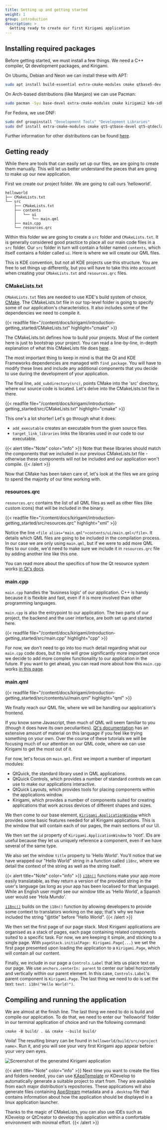 ```yaml
---
title: Setting up and getting started
weight: 1
group: introduction
description: >
  Getting ready to create our first Kirigami application
---
```


## Installing required packages

Before getting started, we must install a few things. We need a C++ compiler, Qt development packages, and Kirigami. 

On Ubuntu, Debian and Neon we can install these with APT:

```bash
sudo apt install build-essential extra-cmake-modules cmake qtbase5-dev qtdeclarative5-dev libqt5svg5-dev qtquickcontrols2-5-dev qml-module-org-kde-kirigami2 kirigami2-dev libkf5i18n-dev gettext
```

On Arch-based distributions (like Manjaro) we can use Pacman:

```bash
sudo pacman -Syu base-devel extra-cmake-modules cmake kirigami2 kde-sdk-meta gettext
```

For Fedora, we use DNF:

```bash
sudo dnf groupinstall "Development Tools" "Development Libraries"
sudo dnf install extra-cmake-modules cmake qt5-qtbase-devel qt5-qtdeclarative-devel qt5-qtquickcontrols2-devel kf5-kirigami2 kf5-kirigami2-devel gettext
```

Further information for other distributions can be found [here](https://community.kde.org/Guidelines_and_HOWTOs/Build_from_source/Install_the_dependencies).

## Getting ready
While there are tools that can easily set up our files, we are going to create them manually. This will let us better understand the pieces that are going to make up our new application.

First we create our project folder. We are going to call ours 'helloworld'.

```
helloworld
├── CMakeLists.txt
└── src
    ├── CMakeLists.txt
    ├── contents
    │   └── ui
    │       └── main.qml
    ├── main.cpp
    └── resources.qrc
```
Within this folder we are going to create a `src` folder and `CMakeLists.txt`. It is generally considered good practice to place all our main code files in a `src` folder. Our `src` folder in turn will contain a folder named `contents`, which itself contains a folder called `ui`. Here is where we will create our QML files. 

This is KDE convention, but not all KDE projects use this structure. You are free to set things up differently, but you will have to take this into account when creating your `CMakeLists.txt` and `resources.qrc` files.

### CMakeLists.txt

`CMakeLists.txt` files are needed to use KDE's build system of choice, [CMake](https://cmake.org/). The CMakeLists.txt file in our top-level folder is going to specify some of our application's characteristics. It also includes some of the dependencies we need to compile it.

{{< readfile file="/content/docs/kirigami/introduction-getting_started/CMakeLists.txt" highlight="cmake" >}}

The CMakeLists.txt defines how to build your projects. Most of the content here is just to bootstrap your project. You can read a line-by-line, in-depth explanation of what this CMakeLists file does [here](https://develop.kde.org/docs/kirigami/understanding-cmakelists/). 

The most important thing to keep in mind is that the Qt and KDE Frameworks dependencies are managed with `find_package`. You will have to modify these lines and include any additional components that you decide to use during the development of your application.

The final line, `add_subdirectory(src)`, points CMake into the 'src' directory, where our source code is located. Let's delve into the CMakeLists.txt file in there.

{{< readfile file="/content/docs/kirigami/introduction-getting_started/src/CMakeLists.txt" highlight="cmake" >}}

This one's a lot shorter! Let's go through what it does:

- `add_executable` creates an executable from the given source files.
- `target_link_libraries` links the libraries used in our code to our executable. 

{{< alert title="Note" color="info" >}}
Note that these libraries should match the components that we included in our previous CMakeLists.txt file - otherwise these components will not be included and our application won't compile.
{{< /alert >}}

Now that CMake has been taken care of, let's look at the files we are going to spend the majority of our time working with.

### resources.qrc
`resources.qrc` contains the list of all QML files as well as other files (like custom icons) that will be included in the binary.

{{< readfile file="/content/docs/kirigami/introduction-getting_started/src/resources.qrc" highlight="xml" >}}

Notice the line `<file alias="main.qml">contents/ui/main.qml</file>`. It details which QML files are going to be included in the compilation process. In our case we are only using `main.qml`, but if we were to add more QML files to our code, we'd need to make sure we include it in `resources.qrc` file by adding another line like this one.

You can read more about the specifics of how the Qt resource system works [in Qt's docs](https://doc.qt.io/qt-5/resources.html).

### main.cpp

`main.cpp` handles the 'business logic' of our application. C++ is handy because it is flexible and fast, even if it is more involved than other programming languages.

`main.cpp` is also the entrypoint to our application. The two parts of our project, the backend and the user interface, are both set up and started here. 

{{< readfile file="/content/docs/kirigami/introduction-getting_started/src/main.cpp" highlight="cpp" >}}

For now, we don't need to go into too much detail regarding what our `main.cpp` code does, but its role will grow significantly more important once we decide to add more complex functionality to our application in the future. If you want to get ahead, you can read more about how this `main.cpp` works [in this page](/content/docs/kirigami/maincpp/).

### main.qml

{{< readfile file="/content/docs/kirigami/introduction-getting_started/src/contents/ui/main.qml" highlight="qml" >}}

We finally reach our QML file, where we will be handling our application's frontend.

If you know some Javascript, then much of QML will seem familiar to you (though it does have its own peculiarities). [Qt's documentation](https://doc.qt.io/qt-5/qtqml-index.html) has an extensive amount of material on this language if you feel like trying something on your own. Over the course of these tutorials we will be focusing much of our attention on our QML code, where we can use Kirigami to get the most out of it. 

For now, let's focus on `main.qml`. First we import a number of important modules:
- QtQuick, the standard library used in QML applications.
- QtQuick Controls, which provides a number of standard controls we can use to make our applications interactive.
- QtQuick Layouts, which provides tools for placing components within the applications window.
- Kirigami, which provides a number of components suited for creating applications that work across devices of different shapes and sizes.

We then come to our base element, [`Kirigami.ApplicationWindow`](docs:kirigami2;ApplicationWindow)
which provides some basic features needed for all Kirigami applications. This is the window that will contain each of our pages, the main sections of our UI.

We then set the `id` property of `Kirigami.ApplicationWindow` to 'root'. IDs are useful because they let us uniquely reference a component, even if we have several of the same type. 

We also set the window `title` property to 'Hello World'. You'll notice that we have wrapped our "Hello World" string in a function called `i18nc`, where we detail the context of the string as well as the string itself.

{{< alert title="Note" color="info" >}}
[`i18n()`](https://techbase.kde.org/Development/Tutorials/Localization/i18n#Translatable_Code_Using_i18n.28.29) functions make your app more easily translatable, as they return a version of the provided string in the user's language (as long as your app has been localised for that language). While an English user might see our window title as 'Hello World', a Spanish user would see 'Hola Mundo'. 

[`i18nc()`](https://techbase.kde.org/Development/Tutorials/Localization/i18n#Adding_Context_with_i18nc.28.29) builds on the `i18n()` function by allowing developers to provide some context to translators working on the app; that's why we have included the string "@title" before "Hello World".
{{< /alert >}}

We then set the first page of our page stack. Most Kirigami applications are organised as a stack of pages, each page containing related components suited to a specific task. For now, we are keeping it simple, and sticking to a single page. With `pageStack.initialPage: Kirigami.Page{...}` we set the first page presented upon loading the application to a `Kirigami.Page`, which will contain all our content.

Finally, we include in our page a `Controls.Label` that lets us place text on our page. We use `anchors.centerIn: parent` to center our label horizontally and vertically within our parent element. In this case, `Controls.Label`'s parent component is `Kirigami.Page`. The last thing we need to do is set the text: `text: i18n("Hello World!")`.

## Compiling and running the application

We are almost at the finish line. The last thing we need to do is build and compile our application. To do that, we need to enter our 'helloworld' folder in our terminal application of choice and run the following command:

```
cmake -B build/ . && cmake --build build/
```

Voila! The resulting binary can be found in `helloworld/build/src/<project name>`. Run it, and you will see your very first Kirigami app appear before your very own eyes.

![Screenshot of the generated Kirigami application](hello-kworld.png)

{{< alert title="Note" color="info" >}}
Next time you want to create the files and folders needed, you can use [KAppTemplate](https://apps.kde.org/kapptemplate) or KDevelop to automatically generate a suitable project to start from. They are available from each major distribution's repositories. These applications will also generate files containing [AppStream](https://www.freedesktop.org/software/appstream/docs/sect-Metadata-Application.html) metadata and a `.desktop` file that contains information about how the application should be displayed in a linux application launcher.

Thanks to the magic of CMakeLists, you can also use IDEs such as KDevelop or QtCreator to develop this application within a comfortable environment with minimal effort.
{{< /alert >}}


